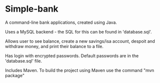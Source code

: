 # Simple-bank

A command-line bank applications, created using Java.

Uses a MySQL backend - the SQL for this can be found in 'database.sql'.

Allows user to see balance, create a new savings/isa account, despoit and withdraw money, and print their balance to a file. 

Has login with encrypted passwords. Default passwords are in the 'database.sql' file.

Includes Maven. To build the project using Maven use the command "mvn package"
